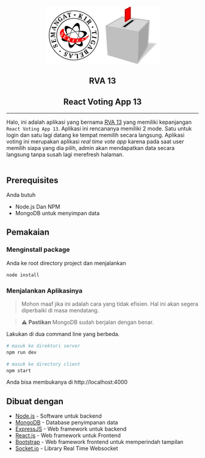 <p align="center">
  <a href="https://github.com/sekilas13/rva13"><img width="150" height="150" src="./asset/kir.png"><img width="150" height="150" src="./asset/logo.png"></a>
</p>

<h2 align="center">RVA 13</h2>
<h2 align="center">React Voting App 13</h2>

---

Halo, ini adalah aplikasi yang bernama [RVA 13](https://github.com/sekilas13/rva13) yang memiliki kepanjangan `React Voting App 13`. Aplikasi ini rencananya memiliki 2 mode. Satu untuk login dan satu lagi datang ke tempat memilih secara langsung. Aplikasi voting ini merupakan aplikasi _real time vote app_ karena pada saat user memilih siapa yang dia pilih, admin akan mendapatkan data secara langsung tanpa susah lagi merefresh halaman.
<br /><br />

## Prerequisites

Anda butuh

- Node.js Dan NPM
- MongoDB untuk menyimpan data

## Pemakaian

### Menginstall package

Anda ke root directory project dan menjalankan

```sh
node install
```

### Menjalankan Aplikasinya

> Mohon maaf jika ini adalah cara yang tidak efisien. Hal ini akan segera diperbaiki di masa mendatang.

> :warning: **Pastikan** MongoDB sudah berjalan dengan benar.

Lakukan di dua command line yang berbeda.

```sh
# masuk ke direktori server
npm run dev
```

```sh
# masuk ke directory client
npm start
```

Anda bisa membukanya di http://localhost:4000

## Dibuat dengan

- [Node.js](https://nodejs.org/en/) - Software untuk backend
- [MongoDB](https://www.mongodb.com/) - Database penyimpanan data
- [ExpressJS](https://expressjs.com/) - Web framework untuk backend
- [React.js](https://reactjs.org/) - Web framework untuk Frontend
- [Bootstrap](https://getbootstrap.com/) - Web framework frontend untuk memperindah tampilan
- [Socket.io](https://socket.io/) - Library Real Time Websocket
